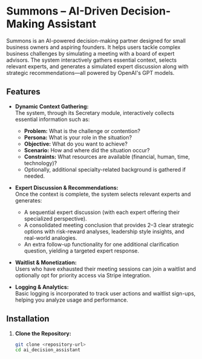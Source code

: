 # Summons – AI-Driven Decision-Making Assistant

Summons is an AI-powered decision-making partner designed for small business owners and aspiring founders. It helps users tackle complex business challenges by simulating a meeting with a board of expert advisors. The system interactively gathers essential context, selects relevant experts, and generates a simulated expert discussion along with strategic recommendations—all powered by OpenAI's GPT models.

## Features

- **Dynamic Context Gathering:**  
  The system, through its Secretary module, interactively collects essential information such as:
  - **Problem:** What is the challenge or contention?
  - **Persona:** What is your role in the situation?
  - **Objective:** What do you want to achieve?
  - **Scenario:** How and where did the situation occur?
  - **Constraints:** What resources are available (financial, human, time, technology)?
  - Optionally, additional specialty-related background is gathered if needed.

- **Expert Discussion & Recommendations:**  
  Once the context is complete, the system selects relevant experts and generates:
  - A sequential expert discussion (with each expert offering their specialized perspective).
  - A consolidated meeting conclusion that provides 2–3 clear strategic options with risk-reward analyses, leadership style insights, and real-world analogies.
  - An extra follow-up functionality for one additional clarification question, yielding a targeted expert response.

- **Waitlist & Monetization:**  
  Users who have exhausted their meeting sessions can join a waitlist and optionally opt for priority access via Stripe integration.

- **Logging & Analytics:**  
  Basic logging is incorporated to track user actions and waitlist sign-ups, helping you analyze usage and performance.

## Installation

1. **Clone the Repository:**
   ```bash
   git clone <repository-url>
   cd ai_decision_assistant

